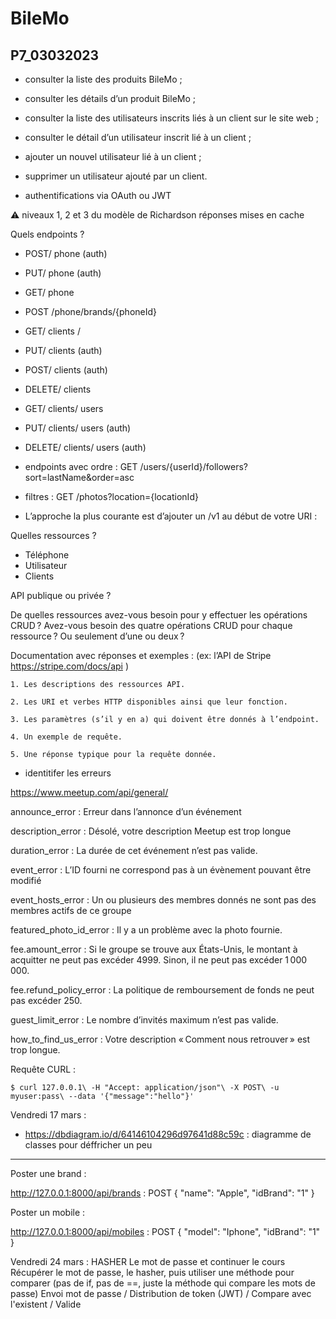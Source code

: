# BileMo
## P7_03032023

- consulter la liste des produits BileMo ;
- consulter les détails d’un produit BileMo ;
- consulter la liste des utilisateurs inscrits liés à un client sur le site web ;
- consulter le détail d’un utilisateur inscrit lié à un client ;
- ajouter un nouvel utilisateur lié à un client ;
- supprimer un utilisateur ajouté par un client.

- authentifications via OAuth ou JWT

⚠️ niveaux 1, 2 et 3 du modèle de Richardson
 réponses mises en cache


 Quels endpoints ?
- POST/ phone (auth)
- PUT/ phone (auth)
- GET/ phone

- POST /phone/brands/{phoneId}

- GET/ clients /
- PUT/ clients (auth)
- POST/ clients (auth)
- DELETE/ clients


- GET/ clients/ users
- PUT/ clients/ users (auth)
- DELETE/ clients/ users (auth)

+ endpoints avec ordre : GET /users/{userId}/followers?sort=lastName&order=asc
+ filtres : GET /photos?location={locationId}

+ L’approche la plus courante est d’ajouter un /v1 au début de votre URI :


Quelles ressources ?
 - Téléphone
 - Utilisateur
 - Clients

 API publique ou privée ?

 De quelles ressources avez-vous besoin pour y effectuer les opérations CRUD ?
Avez-vous besoin des quatre opérations CRUD pour chaque ressource ? Ou seulement d’une ou deux ?

 Documentation avec réponses et exemples : (ex: l’API de Stripe  https://stripe.com/docs/api )

    1. Les descriptions des ressources API.

    2. Les URI et verbes HTTP disponibles ainsi que leur fonction.

    3. Les paramètres (s’il y en a) qui doivent être donnés à l’endpoint.

    4. Un exemple de requête.

    5. Une réponse typique pour la requête donnée.

 + identitifer les erreurs

https://www.meetup.com/api/general/ 

announce_error : Erreur dans l’annonce d’un événement

description_error : Désolé, votre description Meetup est trop longue

duration_error : La durée de cet événement n’est pas valide.

event_error : L’ID fourni ne correspond pas à un évènement pouvant être modifié

event_hosts_error : Un ou plusieurs des membres donnés ne sont pas des membres actifs de ce groupe

featured_photo_id_error : Il y a un problème avec la photo fournie.

fee.amount_error : Si le groupe se trouve aux États-Unis, le montant à acquitter ne peut pas excéder 4999. Sinon, il ne peut pas excéder 1 000 000.

fee.refund_policy_error : La politique de remboursement de fonds ne peut pas excéder 250.

guest_limit_error : Le nombre d’invités maximum n’est pas valide.

how_to_find_us_error : Votre description « Comment nous retrouver » est trop longue.


Requête CURL : 

`$ curl 127.0.0.1\ -H "Accept: application/json"\ -X POST\ -u myuser:pass\ --data
 '{"message":"hello"}'`


Vendredi 17 mars : 
- https://dbdiagram.io/d/64146104296d97641d88c59c : diagramme de classes pour déffricher un peu

---- 

Poster une brand : 

http://127.0.0.1:8000/api/brands : POST
{
    "name": "Apple",
    "idBrand": "1"
}

Poster un mobile :

http://127.0.0.1:8000/api/mobiles : POST
{
    "model": "Iphone",
    "idBrand": "1"
}


Vendredi 24 mars :
HASHER Le mot de passe et continuer le cours
Récupérer le mot de passe, le hasher, puis utiliser une méthode pour comparer (pas de if, pas de ==, juste la méthode qui compare les mots de passe)
Envoi mot de passe / Distribution de token (JWT) / Compare avec l'existent / Valide



